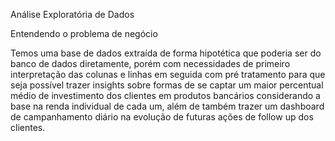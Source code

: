 
Análise Exploratória de Dados

Entendendo o problema de negócio

   Temos uma base de dados extraída de forma hipotética que poderia ser do banco de dados diretamente, porém com necessidades de primeiro interpretação das colunas e linhas em seguida com pré tratamento para que seja possível trazer insights sobre formas de se captar um maior percentual médio de investimento dos clientes em produtos bancários considerando a base na renda individual de cada um, além de também trazer um dashboard de campanhamento diário na evolução de futuras ações de follow up dos clientes.
